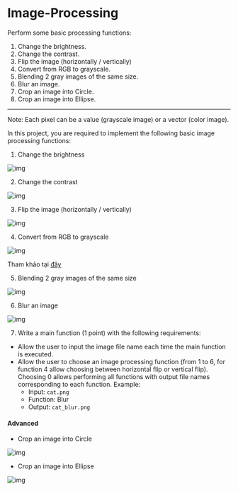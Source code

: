 # Image-Processing
Perform some basic processing functions:
1. Change the brightness.
2. Change the contrast.
3. Flip the image (horizontally / vertically)
4. Convert from RGB to grayscale.
5. Blending 2 gray images of the same size.
6. Blur an image.
7. Crop an image into Circle.
8. Crop an image into Ellipse.
-------------------------------------------------------
Note: Each pixel can be a value (grayscale image) or a vector (color image).

In this project, you are required to implement the following basic image processing functions:
    
1. Change the brightness

![img](https://i.imgur.com/XIaBAIv.jpg)

2. Change the contrast

![img](https://i.imgur.com/4uxIHJD.jpg)

3. Flip the image (horizontally / vertically)

![img](https://i.imgur.com/VKjvVdc.jpg)

4. Convert from RGB to grayscale

![img](https://i.imgur.com/qJw14wS.jpg)

Tham khảo tại [đây](https://www.tutorialspoint.com/dip/grayscale_to_rgb_conversion.htm)

5. Blending 2 gray images of the same size

![img](https://i.imgur.com/no2NH1k.jpg)

6. Blur an image

![img](https://i.imgur.com/daY9Mnd.jpg)

7. Write a main function (1 point) with the following requirements:

- Allow the user to input the image file name each time the main function is executed.
- Allow the user to choose an image processing function (from 1 to 6, for function 4 allow choosing between horizontal flip or vertical flip). Choosing 0 allows performing all functions with output file names corresponding to each function.         Example:
    - Input: `cat.png`
    - Function: Blur
    - Output: `cat_blur.png`



#### Advanced

- Crop an image into Circle

![img](https://i.imgur.com/dH6OV4d.png)

- Crop an image into Ellipse

![img](https://i.imgur.com/fPlYioC.png)

